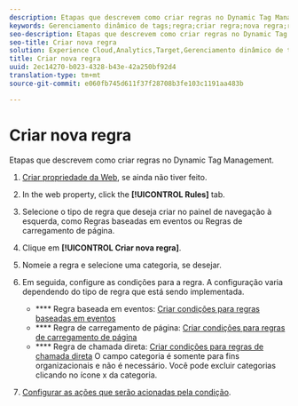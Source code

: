```yaml
---
description: Etapas que descrevem como criar regras no Dynamic Tag Management.
keywords: Gerenciamento dinâmico de tags;regra;criar regra;nova regra;regra baseada em eventos;regra de carregamento da página;regra de chamada direta
seo-description: Etapas que descrevem como criar regras no Dynamic Tag Management.
seo-title: Criar nova regra
solution: Experience Cloud,Analytics,Target,Gerenciamento dinâmico de tags
title: Criar nova regra
uuid: 2ec14270-b023-4328-b43e-42a250bf92d4
translation-type: tm+mt
source-git-commit: e060fb745d611f37f28708b3fe103c1191aa483b

---
```



# Criar nova regra

Etapas que descrevem como criar regras no Dynamic Tag Management.

1. [Criar propriedade da Web](../../../implement/c-implement-with-dtm/t-create-web-property.md#task_960467FBB7A54499AC228CB3AA3C4123), se ainda não tiver feito.
1. In the web property, click the **[!UICONTROL Rules]** tab.
1. Selecione o tipo de regra que deseja criar no painel de navegação à esquerda, como Regras baseadas em eventos ou Regras de carregamento de página.
1. Clique em **[!UICONTROL Criar nova regra]**.
1. Nomeie a regra e selecione uma categoria, se desejar.
1. Em seguida, configure as condições para a regra. A configuração varia dependendo do tipo de regra que está sendo implementada.

   * **** Regra baseada em eventos: [Criar condições para regras baseadas em eventos](../../../implement/c-implement-with-dtm/c-rules/t-rules-event-conditions.md#task_A122DE72110F4579A91F9D96D92D39FC)
   * **** Regra de carregamento de página: [Criar condições para regras de carregamento de página](../../../implement/c-implement-with-dtm/c-rules/t-rules-page-conditions.md#task_69B41CB230EE4530A755D91233F73706)
   * **** Regra de chamada direta: [Criar condições para regras de chamada direta](../../../implement/c-implement-with-dtm/c-rules/t-rules-direct-conditions.md#task_85EB8F01775A402BA53B8298F0AADA09)
   O campo categoria é somente para fins organizacionais e não é necessário. Você pode excluir categorias clicando no ícone x da categoria.
1. [Configurar as ações que serão acionadas pela condição](../../../implement/c-implement-with-dtm/c-rules/t-rules-actions.md#task_94DFE0D8B53A43E2892851BABE381121).
